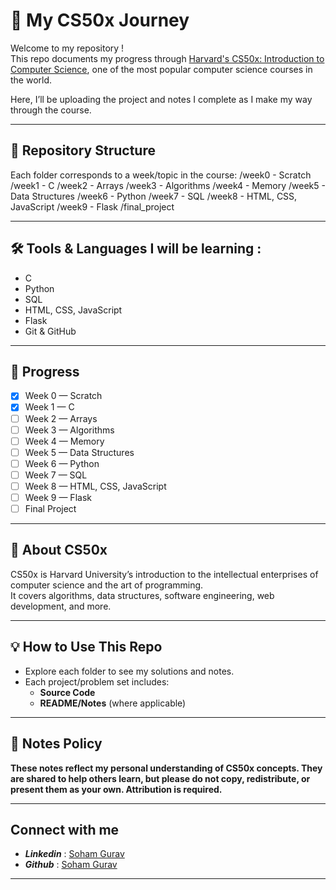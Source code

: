 # 📘 My CS50x Journey

Welcome to my repository !  
This repo documents my progress through [Harvard's CS50x: Introduction to Computer Science](https://cs50.harvard.edu/x/), one of the most popular computer science courses in the world.  

Here, I’ll be uploading the project and notes I complete as I make my way through the course.

---

## 📂 Repository Structure

Each folder corresponds to a week/topic in the course:
/week0 - Scratch
/week1 - C
/week2 - Arrays
/week3 - Algorithms
/week4 - Memory
/week5 - Data Structures
/week6 - Python
/week7 - SQL
/week8 - HTML, CSS, JavaScript
/week9 - Flask
/final_project


---

## 🛠️ Tools & Languages I will be learning : 

- C
- Python
- SQL
- HTML, CSS, JavaScript
- Flask
- Git & GitHub

---

## 🚀 Progress

- [x] Week 0 — Scratch  
- [x] Week 1 — C  
- [ ] Week 2 — Arrays  
- [ ] Week 3 — Algorithms  
- [ ] Week 4 — Memory  
- [ ] Week 5 — Data Structures  
- [ ] Week 6 — Python  
- [ ] Week 7 — SQL  
- [ ] Week 8 — HTML, CSS, JavaScript  
- [ ] Week 9 — Flask  
- [ ] Final Project  

---

## 📖 About CS50x

CS50x is Harvard University’s introduction to the intellectual enterprises of computer science and the art of programming.  
It covers algorithms, data structures, software engineering, web development, and more.

---

## 💡 How to Use This Repo

- Explore each folder to see my solutions and notes.  
- Each project/problem set includes:
  - **Source Code**
  - **README/Notes** (where applicable)

---

## 📘 Notes Policy
**These notes reflect my personal understanding of CS50x concepts. They are shared to help others learn, but please do not copy, redistribute, or present them as your own. Attribution is required.**

---

## Connect with me 

- ___Linkedin___ : [Soham Gurav](www.linkedin.com/in/soham-gurav-94b6b3384)
- ___Github___ : [Soham Gurav](https://github.com/sohmh)

---
